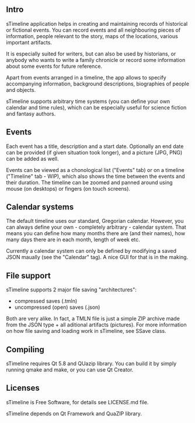 ## Intro

sTimeline application helps in creating and maintaining records of historical or
fictional events. You can record events and all neighbouring pieces of
information, people relevant to the story, maps of the locations, various
important artifacts.

It is especially suited for writers, but can also be used by historians, or
anybody who wants to write a family chronicle or record some information about
some events for future reference.

Apart from events arranged in a timeline, the app allows to specify accompanying
information, background descriptions, biographies of people and objects.

sTimeline supports arbitrary time systems (you can define your own calendar and
time rules), which can be especially useful for science fiction and fantasy
authors.

## Events

Each event has a title, description and a start date. Optionally an end date can
be provided (if given situation took longer), and a picture (JPG, PNG) can be
added as well.

Events can be viewed as a chonological list ("Events" tab) or on a timeline
("Timeline" tab - WIP), which also shows the time between the events and their
duration. The timeline can be zoomed and panned around using mouse (on desktops)
or fingers (on touch screens).

## Calendar systems

The default timeline uses our standard, Gregorian calendar. However, you can
always define your own - completely arbitrary - calendar system. That means you
can define how many months there are (and their names), how many days there are
in each month, length of week etc.

Currently a calendar system can only be defined by modifying a saved JSON
maually (see the "Calendar" tag). A nice GUI for that is in the making.

## File support

sTimeline supports 2 major file saving "architectures":
 - compressed saves (.tmln)
 - uncompressed (open) saves (.json)

Both are very alike. In fact, a TMLN file is just a simple ZIP archive made from
the JSON type + all aditional artifacts (pictures). For more information on how
file saving and loading work in sTimeline, see SSave class.

## Compiling

sTimeline requires Qt 5.8 and QUazip library. You can build it by simply running
qmake and make, or you can use Qt Creator.

## Licenses

sTimeline is Free Software, for details see LICENSE.md file.

sTimeline depends on Qt Framework and QuaZIP library.
